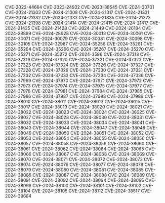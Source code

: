 CVE-2022-44684
CVE-2023-24932
CVE-2023-38545
CVE-2024-20701
CVE-2024-21303
CVE-2024-21308
CVE-2024-21317
CVE-2024-21331
CVE-2024-21332
CVE-2024-21333
CVE-2024-21335
CVE-2024-21373
CVE-2024-21398
CVE-2024-21414
CVE-2024-21415
CVE-2024-21417
CVE-2024-21425
CVE-2024-21428
CVE-2024-21449
CVE-2024-26184
CVE-2024-28899
CVE-2024-28928
CVE-2024-30013
CVE-2024-30061
CVE-2024-30071
CVE-2024-30079
CVE-2024-30081
CVE-2024-30098
CVE-2024-30105
CVE-2024-32987
CVE-2024-35256
CVE-2024-35261
CVE-2024-35264
CVE-2024-35266
CVE-2024-35267
CVE-2024-35270
CVE-2024-35271
CVE-2024-35272
CVE-2024-3596
CVE-2024-37318
CVE-2024-37319
CVE-2024-37320
CVE-2024-37321
CVE-2024-37322
CVE-2024-37323
CVE-2024-37324
CVE-2024-37326
CVE-2024-37327
CVE-2024-37328
CVE-2024-37329
CVE-2024-37330
CVE-2024-37331
CVE-2024-37332
CVE-2024-37333
CVE-2024-37334
CVE-2024-37336
CVE-2024-37969
CVE-2024-37970
CVE-2024-37971
CVE-2024-37972
CVE-2024-37973
CVE-2024-37974
CVE-2024-37975
CVE-2024-37977
CVE-2024-37978
CVE-2024-37981
CVE-2024-37984
CVE-2024-37985
CVE-2024-37986
CVE-2024-37987
CVE-2024-37988
CVE-2024-37989
CVE-2024-38010
CVE-2024-38011
CVE-2024-38013
CVE-2024-38015
CVE-2024-38017
CVE-2024-38019
CVE-2024-38020
CVE-2024-38021
CVE-2024-38022
CVE-2024-38023
CVE-2024-38024
CVE-2024-38025
CVE-2024-38027
CVE-2024-38028
CVE-2024-38030
CVE-2024-38031
CVE-2024-38032
CVE-2024-38033
CVE-2024-38034
CVE-2024-38041
CVE-2024-38043
CVE-2024-38044
CVE-2024-38047
CVE-2024-38048
CVE-2024-38049
CVE-2024-38050
CVE-2024-38051
CVE-2024-38052
CVE-2024-38053
CVE-2024-38054
CVE-2024-38055
CVE-2024-38056
CVE-2024-38057
CVE-2024-38058
CVE-2024-38059
CVE-2024-38060
CVE-2024-38061
CVE-2024-38062
CVE-2024-38064
CVE-2024-38065
CVE-2024-38066
CVE-2024-38067
CVE-2024-38068
CVE-2024-38069
CVE-2024-38070
CVE-2024-38071
CVE-2024-38072
CVE-2024-38073
CVE-2024-38074
CVE-2024-38076
CVE-2024-38077
CVE-2024-38078
CVE-2024-38079
CVE-2024-38080
CVE-2024-38081
CVE-2024-38085
CVE-2024-38086
CVE-2024-38087
CVE-2024-38088
CVE-2024-38089
CVE-2024-38091
CVE-2024-38092
CVE-2024-38094
CVE-2024-38095
CVE-2024-38099
CVE-2024-38100
CVE-2024-38101
CVE-2024-38102
CVE-2024-38104
CVE-2024-38105
CVE-2024-38112
CVE-2024-38517
CVE-2024-39684

